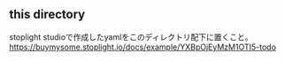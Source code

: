 ## this directory
stoplight studioで作成したyamlをこのディレクトリ配下に置くこと。
https://buymysome.stoplight.io/docs/example/YXBpOjEyMzM1OTI5-todo
